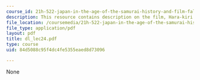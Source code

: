 ```yaml
---
course_id: 21h-522-japan-in-the-age-of-the-samurai-history-and-film-fall-2006
description: This resource contains description on the film, Hara-kiri.
file_location: /coursemedia/21h-522-japan-in-the-age-of-the-samurai-history-and-film-fall-2006/84d5088c95f4dc4fe5355eaed8d73096_dl_lec24.pdf
file_type: application/pdf
layout: pdf
title: dl_lec24.pdf
type: course
uid: 84d5088c95f4dc4fe5355eaed8d73096

---
```

None